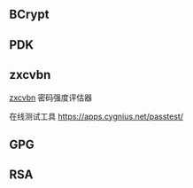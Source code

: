 

## BCrypt

## PDK

## zxcvbn

[zxcvbn](https://github.com/dropbox/zxcvbn) 密码强度评估器

在线测试工具 https://apps.cygnius.net/passtest/

## GPG

## RSA
